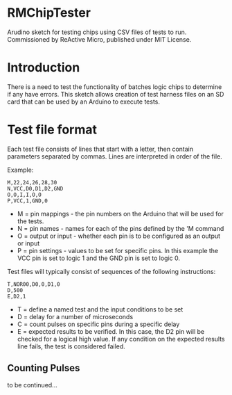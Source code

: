 # RMChipTester
Arudino sketch for testing chips using CSV files of tests to run.
Commissioned by ReActive Micro, published under MIT License.

# Introduction
There is a need to test the functionality of batches logic chips to determine if any have errors.
This sketch allows creation of test harness files on an SD card that can be used by an Arduino to execute tests.

# Test file format
Each test file consists of lines that start with a letter, then contain parameters separated by commas.  Lines are interpreted in order of the file.

Example:
```
M,22,24,26,28,30
N,VCC,D0,D1,D2,GND
O,O,I,I,O,O
P,VCC,1,GND,0
```

* M = pin mappings - the pin numbers on the Arduino that will be used for the tests.
* N = pin names - names for each of the pins defined by the 'M command
* O = output or input - whether each pin is to be configured as an output or input
* P = pin settings - values to be set for specific pins.  In this example the VCC pin is set to logic 1 and the GND pin is set to logic 0.

Test files will typically consist of sequences of the following instructions:

```
T,NOR00,D0,0,D1,0
D,500
E,D2,1
```

* T = define a named test and the input conditions to be set
* D = delay for a number of microseconds
* C = count pulses on specific pins during a specific delay
* E = expected results to be verified.  In this case, the D2 pin will be checked for a logical high value.  If any condition on the expected results line fails, the test is considered failed.

## Counting Pulses
to be continued...

